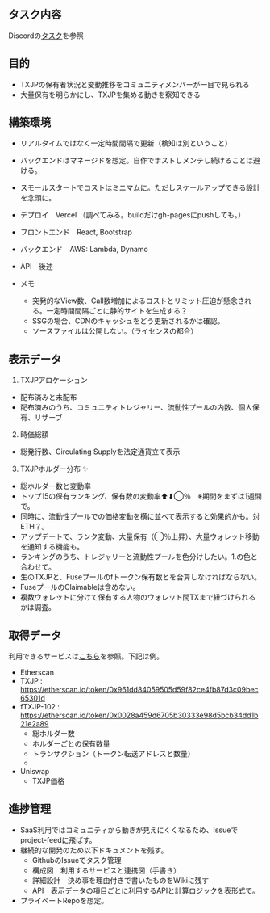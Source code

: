## タスク内容
Discordの[タスク](https://discord.com/channels/705052448418693180/864691630208581652/916238363298779146)を参照

## 目的
- TXJPの保有者状況と変動推移をコミュニティメンバーが一目で見られる
- 大量保有を明らかにし、TXJPを集める動きを察知できる

## 構築環境
- リアルタイムではなく一定時間間隔で更新（検知は別ということ）
- バックエンドはマネージドを想定。自作でホストしメンテし続けることは避ける。
- スモールスタートでコストはミニマムに。ただしスケールアップできる設計を念頭に。

- デプロイ　Vercel （調べてみる。buildだけgh-pagesにpushしても。）
- フロントエンド　React, Bootstrap
- バックエンド　AWS: Lambda, Dynamo
- API　後述
- メモ
    - 突発的なView数、Call数増加によるコストとリミット圧迫が懸念される。一定時間間隔ごとに静的サイトを生成する？
    - SSGの場合、CDNのキャッシュをどう更新されるかは確認。
    - ソースファイルは公開しない。（ライセンスの都合）

## 表示データ
1. TXJPアロケーション
- 配布済みと未配布
- 配布済みのうち、コミュニティトレジャリー、流動性プールの内数、個人保有、リザーブ

2. 時価総額
- 総発行数、Circulating Supplyを法定通貨立て表示

3. TXJPホルダー分布 ✨
- 総ホルダー数と変動率
- トップ15の保有ランキング、保有数の変動率⬆︎⬇︎◯％　※期間をまずは1週間で。
- 同時に、流動性プールでの価格変動を横に並べて表示すると効果的かも。対ETH？。
- アップデートで、ランク変動、大量保有（◯％上昇）、大量ウォレット移動を通知する機能も。
- ランキングのうち、トレジャリーと流動性プールを色分けしたい。1.の色と合わせて。
- 生のTXJPと、Fuseプールのfトークン保有数とを合算しなければならない。
- FuseプールのClaimableは含めない。
- 複数ウォレットに分けて保有する人物のウォレット間TXまで紐づけられるかは調査。

## 取得データ
利用できるサービスは[こちら](https://mirror.xyz/paru.eth/VPxAtKlod0J60h_vZPFf5_eIwuZB5cfXphjdGB2n8E4)を参照。下記は例。
- Etherscan
- TXJP : https://etherscan.io/token/0x961dd84059505d59f82ce4fb87d3c09bec65301d
- fTXJP-102 : https://etherscan.io/token/0x0028a459d6705b30333e98d5bcb34dd1b21e2a89
    - 総ホルダー数
    - ホルダーごとの保有数量
    - トランザクション（トークン転送アドレスと数量）
    - 
- Uniswap
    - TXJP価格

## 進捗管理
- SaaS利用ではコミュニティから動きが見えにくくなるため、Issueでproject-feedに飛ばす。
- 継続的な開発のため以下ドキュメントを残す。
    - GithubのIssueでタスク管理
    - 構成図　利用するサービスと連携図（手書き）
    - 詳細設計　決め事を理由付きで書いたものをWikiに残す
    - API　表示データの項目ごとに利用するAPIと計算ロジックを表形式で。
- プライベートRepoを想定。

